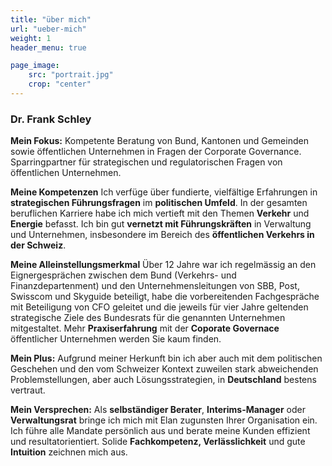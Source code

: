 ```yaml
---
title: "über mich"
url: "ueber-mich"
weight: 1
header_menu: true

page_image:
    src: "portrait.jpg"
    crop: "center"
---
```

### Dr. Frank Schley
**Mein Fokus:**
Kompetente Beratung von Bund, Kantonen und Gemeinden sowie öffentlichen Unternehmen in Fragen der Corporate Governance. Sparringpartner für strategischen und regulatorischen Fragen von öffentlichen Unternehmen. 

**Meine Kompetenzen**
Ich verfüge über fundierte, vielfältige Erfahrungen in **strategischen Führungsfragen** im **politischen Umfeld**. In der gesamten beruflichen Karriere habe ich mich vertieft mit den Themen **Verkehr** und **Energie** befasst. Ich bin gut **vernetzt mit Führungskräften** in Verwaltung und Unternehmen, insbesondere im Bereich des **öffentlichen Verkehrs in der Schweiz**. 

**Meine Alleinstellungsmerkmal**
Über 12 Jahre war ich regelmässig an den Eignergesprächen zwischen dem Bund (Verkehrs- und Finanzdepartenment) und den Unternehmensleitungen von SBB, Post, Swisscom und Skyguide beteiligt, habe die vorbereitenden Fachgespräche mit Beteiligung von CFO geleitet und die jeweils für vier Jahre geltenden strategische Ziele des Bundesrats für die genannten Unternehmen mitgestaltet. Mehr **Praxiserfahrung** mit der **Coporate Governace** öffentlicher Unternehmen werden Sie kaum finden.

**Mein Plus:**
Aufgrund meiner Herkunft bin ich aber auch mit dem politischen Geschehen und den vom Schweizer Kontext zuweilen stark abweichenden Problemstellungen, aber auch Lösungsstrategien, in **Deutschland** bestens vertraut.

**Mein Versprechen:**
Als **selbständiger Berater**, **Interims-Manager** oder **Verwaltungsrat** bringe ich mich mit Elan zugunsten Ihrer Organisation ein. Ich führe alle Mandate persönlich aus und berate meine Kunden effizient und resultatorientiert. Solide **Fachkompetenz, Verlässlichkeit** und gute **Intuition** zeichnen mich aus.

